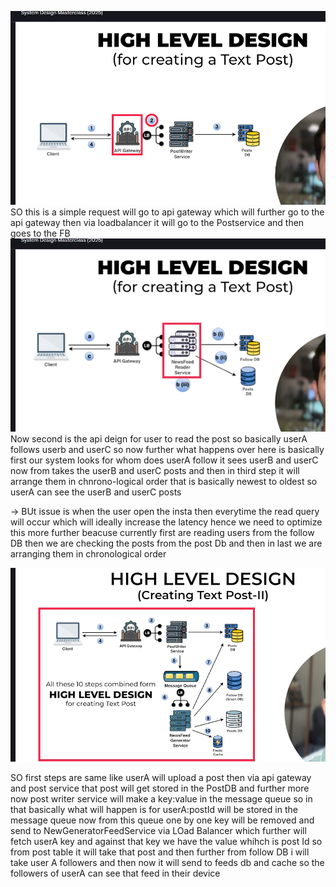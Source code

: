 ![alt text](image-1.png)
SO this is a simple request will go to api gateway which will further go to the api gateway then via loadbalancer it will go to the Postservice and then goes to the FB
![alt text](image-2.png)
Now second is the api deign for user to read the post so basically userA follows userb and userC so now further what happens over here is basically first our
system looks for whom does userA follow it sees userB and userC now from takes the userB and userC posts and then in third step it will arrange them in chnrono-logical order that is basically newest to oldest so userA can see the userB and userC posts 

-> BUt issue is when the user open the insta then everytime the read query will occur which will ideally increase the latency hence we need to optimize this more further beacuse currently first are reading users from the follow DB then we are checking the posts from the post Db and then in last we are arranging them in chronological order

![alt text](image-3.png)

SO first steps are same like userA will upload a post then via api gateway and post service that post will get stored in the PostDB and further more
now post writer service will make a key:value in the message queue so in that basically what will happen is for userA:postId will be stored in the message queue now from this queue one by one key will be removed and send to NewGeneratorFeedService via LOad Balancer which further will fetch userA key and against that key we have the value whihch is post Id so from post table it will take that post and then further from follow DB i will take user A followers and then now it will send to feeds db and cache so the followers of userA can see that feed in their device
